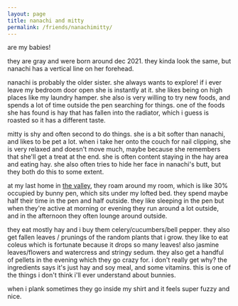 ```yaml
---
layout: page
title: nanachi and mitty
permalink: /friends/nanachimitty/
---
```


are my babies!

they are gray and were born around dec 2021. they kinda look the same, but nanachi has a vertical line on her forehead.

nanachi is probably the older sister. she always wants to explore! if i ever leave my bedroom door open she is instantly at it. she likes being on high places like my laundry hamper. she also is very willing to try new foods, and spends a lot of time outside the pen searching for things. one of the foods she has found is hay that has fallen into the radiator, which i guess is roasted so it has a different taste.

mitty is shy and often second to do things. she is a bit softer than nanachi, and likes to be pet a lot. when i take her onto the couch for nail clipping, she is very relaxed and doesn't move much, maybe because she remembers that she'll get a treat at the end. she is often content staying in the hay area and eating hay. she also often tries to hide her face in nanachi's butt, but they both do this to some extent.

at my last home in [the valley](/places/lindor), they roam around my room, which is like 30% occupied by bunny pen, which sits under my lofted bed. they spend maybe half their time in the pen and half outside. they like sleeping in the pen but when they're active at morning or evening they run around a lot outside, and in the afternoon they often lounge around outside. 

they eat mostly hay and i buy them celery/cucumbers/bell pepper. they also get fallen leaves / prunings of the random plants that i grow. they like to eat coleus which is fortunate because it drops so many leaves! also jasmine leaves/flowers and watercress and stringy sedum. they also get a handful of pellets in the evening which they go crazy for. i don't really get why? the ingredients says it's just hay and soy meal, and some vitamins. this is one of the things i don't think i'll ever understand about bunnies.

when i plank sometimes they go inside my shirt and it feels super fuzzy and nice.